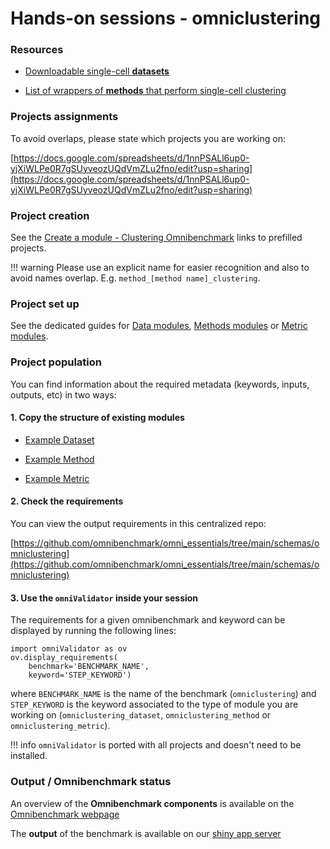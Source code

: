 
# Hands-on sessions - omniclustering


### Resources 

- [Downloadable single-cell **datasets**](https://bioconductor.org/packages/devel/data/experiment/manuals/DuoClustering2018/man/DuoClustering2018.pdf)

- [List of wrappers of **methods** that perform single-cell clustering](https://github.com/markrobinsonuzh/scRNAseq_clustering_comparison/tree/master/Rscripts/clustering)

### Projects assignments

To avoid overlaps, please state which projects you are working on: 

[https://docs.google.com/spreadsheets/d/1nnPSALl6up0-yjXiWLPe0R7gSUyveozUQdVmZLu2fno/edit?usp=sharing](https://docs.google.com/spreadsheets/d/1nnPSALl6up0-yjXiWLPe0R7gSUyveozUQdVmZLu2fno/edit?usp=sharing)

### Project creation 

See the [Create a module - Clustering Omnibenchmark](../../01_getting_started/01_module_contr/create_module.md) links to prefilled projects. 

!!! warning
    Please use an explicit name for easier recognition and also to avoid names overlap. E.g. `method_[method name]_clustering`. 

### Project set up

See the dedicated guides for [Data modules](../../01_getting_started/01_module_contr/setup_module/01_data.md), [Methods modules](../../01_getting_started/01_module_contr/setup_module/02_method.md) or [Metric modules](../../01_getting_started/01_module_contr/setup_module/03_metric.md).

### Project population

You can find information about the required metadata (keywords, inputs, outputs, etc) in two ways: 

#### 1. Copy the structure of existing modules

- [Example Dataset](https://gitlab.renkulab.io/omb_benchmarks/omniclustering/dataset_Koh_clustering)

- [Example Method](https://gitlab.renkulab.io/omb_benchmarks/omniclustering/method_FlowSOM_clustering)

- [Example Metric](https://gitlab.renkulab.io/omb_benchmarks/omniclustering/metric_ShannonEntropy_clustering)

#### 2. Check the requirements

You can view the output requirements in this centralized repo: 

[https://github.com/omnibenchmark/omni_essentials/tree/main/schemas/omniclustering](https://github.com/omnibenchmark/omni_essentials/tree/main/schemas/omniclustering)

#### 3. Use the `omniValidator` inside your session 

The requirements for a given omnibenchmark and keyword can be displayed by running the following lines: 

```
import omniValidator as ov
ov.display_requirements(
    benchmark='BENCHMARK_NAME', 
    keyword='STEP_KEYWORD')
```

where  `BENCHMARK_NAME` is the name of the benchmark (`omniclustering`) and `STEP_KEYWORD` is the keyword associated to the type of module you are working on (`omniclustering_dataset`, `omniclustering_method` or `omniclustering_metric`).

!!! info
    `omniValidator` is ported with all projects and doesn't need to be installed.

### Output / Omnibenchmark status

An overview of the **Omnibenchmark components** is available on the [Omnibenchmark webpage](http://omnibenchmark.org/p/benchmarks/)

The **output** of the benchmark is available on our [shiny app server](http://imlspenticton.uzh.ch:3840/omniclustering/)